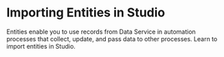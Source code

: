 ﻿---
sidebar_position: 9
---

# Importing Entities in Studio

Entities enable you to use records from Data Service in automation processes that collect, update, and pass data to other processes. Learn to import entities in Studio.
